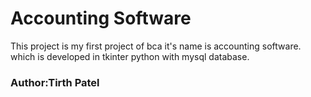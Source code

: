 # Accounting Software
This project is my first project of bca it's name is accounting software.
which is developed in tkinter python with mysql database.
<br>
<h3>Author:Tirth Patel</h3>
